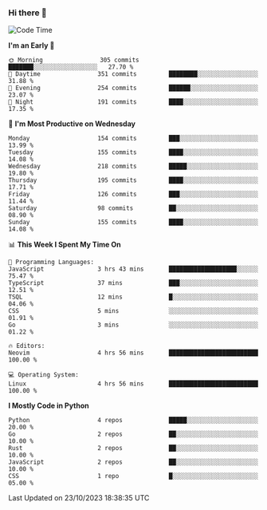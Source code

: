 ### Hi there 👋
<!--START_SECTION:waka-->
![Code Time](http://img.shields.io/badge/Code%20Time-191%20hrs%205%20mins-blue)

**I'm an Early 🐤** 

```text
🌞 Morning                305 commits         ███████░░░░░░░░░░░░░░░░░░   27.70 % 
🌆 Daytime                351 commits         ████████░░░░░░░░░░░░░░░░░   31.88 % 
🌃 Evening                254 commits         ██████░░░░░░░░░░░░░░░░░░░   23.07 % 
🌙 Night                  191 commits         ████░░░░░░░░░░░░░░░░░░░░░   17.35 % 
```
📅 **I'm Most Productive on Wednesday** 

```text
Monday                   154 commits         ███░░░░░░░░░░░░░░░░░░░░░░   13.99 % 
Tuesday                  155 commits         ████░░░░░░░░░░░░░░░░░░░░░   14.08 % 
Wednesday                218 commits         █████░░░░░░░░░░░░░░░░░░░░   19.80 % 
Thursday                 195 commits         ████░░░░░░░░░░░░░░░░░░░░░   17.71 % 
Friday                   126 commits         ███░░░░░░░░░░░░░░░░░░░░░░   11.44 % 
Saturday                 98 commits          ██░░░░░░░░░░░░░░░░░░░░░░░   08.90 % 
Sunday                   155 commits         ████░░░░░░░░░░░░░░░░░░░░░   14.08 % 
```


📊 **This Week I Spent My Time On** 

```text
💬 Programming Languages: 
JavaScript               3 hrs 43 mins       ███████████████████░░░░░░   75.47 % 
TypeScript               37 mins             ███░░░░░░░░░░░░░░░░░░░░░░   12.51 % 
TSQL                     12 mins             █░░░░░░░░░░░░░░░░░░░░░░░░   04.06 % 
CSS                      5 mins              ░░░░░░░░░░░░░░░░░░░░░░░░░   01.91 % 
Go                       3 mins              ░░░░░░░░░░░░░░░░░░░░░░░░░   01.22 % 

🔥 Editors: 
Neovim                   4 hrs 56 mins       █████████████████████████   100.00 % 

💻 Operating System: 
Linux                    4 hrs 56 mins       █████████████████████████   100.00 % 
```

**I Mostly Code in Python** 

```text
Python                   4 repos             █████░░░░░░░░░░░░░░░░░░░░   20.00 % 
Go                       2 repos             ██░░░░░░░░░░░░░░░░░░░░░░░   10.00 % 
Rust                     2 repos             ██░░░░░░░░░░░░░░░░░░░░░░░   10.00 % 
JavaScript               2 repos             ██░░░░░░░░░░░░░░░░░░░░░░░   10.00 % 
CSS                      1 repo              █░░░░░░░░░░░░░░░░░░░░░░░░   05.00 % 
```




 Last Updated on 23/10/2023 18:38:35 UTC
<!--END_SECTION:waka-->

<!--
**YoganshSharma/YoganshSharma** is a ✨ _special_ ✨ repository because its `README.md` (this file) appears on your GitHub profile.

Here are some ideas to get you started:

- 🔭 I’m currently working on ...
- 🌱 I’m currently learning ...
- 👯 I’m looking to collaborate on ...
- 🤔 I’m looking for help with ...
- 💬 Ask me about ...
- 📫 How to reach me: ...
- 😄 Pronouns: ...
- ⚡ Fun fact: ...
-->
